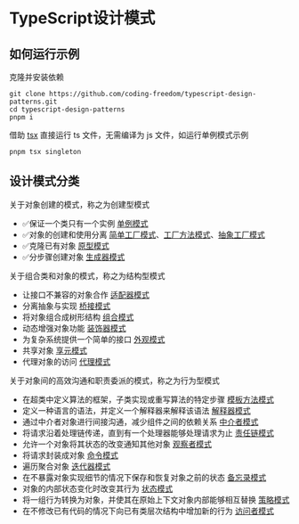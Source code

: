 # TypeScript设计模式

## 如何运行示例

克隆并安装依赖

```
git clone https://github.com/coding-freedom/typescript-design-patterns.git
cd typescript-design-patterns
pnpm i
```

借助 [tsx](https://github.com/esbuild-kit/tsx) 直接运行 ts 文件，无需编译为 js 文件，如运行单例模式示例

```
pnpm tsx singleton
```

## 设计模式分类

关于对象创建的模式，称之为创建型模式

- ✅保证一个类只有一个实例 [单例模式](./singleton/)
- ✅对象的创建和使用分离 [简单工厂模式](./simple-factory/)、[工厂方法模式](./factory-method/)、[抽象工厂模式](./abstract-factory/)
- ✅克隆已有对象 [原型模式](./prototype/)
- ✅分步骤创建对象 [生成器模式](./builder/)

关于组合类和对象的模式，称之为结构型模式

- 让接口不兼容的对象合作 [适配器模式](./adapter/)
- 分离抽象与实现 [桥接模式](./bridge/)
- 将对象组合成树形结构 [组合模式](./composite/)
- 动态增强对象功能 [装饰器模式](./decorator/)
- 为复杂系统提供一个简单的接口 [外观模式](./facade/)
- 共享对象 [享元模式](./flyweight/)
- 代理对象的访问 [代理模式](./proxy/)

关于对象间的高效沟通和职责委派的模式，称之为行为型模式

- 在超类中定义算法的框架，子类实现或重写算法的特定步骤 [模板方法模式](./template-method/)
- 定义一种语言的语法，并定义一个解释器来解释该语法 [解释器模式](./interpreter/)
- 通过中介者对象进行间接沟通，减少组件之间的依赖关系 [中介者模式](./mediator/)
- 将请求沿着处理链传递，直到有一个处理器能够处理请求为止 [责任链模式](./chain-of-responsibility/)
- 允许一个对象将其状态的改变通知其他对象 [观察者模式](./observer/)
- 将请求封装成对象 [命令模式](./command/)
- 遍历聚合对象 [迭代器模式](./iterator/)
- 在不暴露对象实现细节的情况下保存和恢复对象之前的状态 [备忘录模式](./memento/)
- 对象的内部状态变化时改变其行为 [状态模式](./state/)
- 将一组行为转换为对象，并使其在原始上下文对象内部能够相互替换 [策略模式](./strategy/)
- 在不修改已有代码的情况下向已有类层次结构中增加新的行为 [访问者模式](./visitor/)

